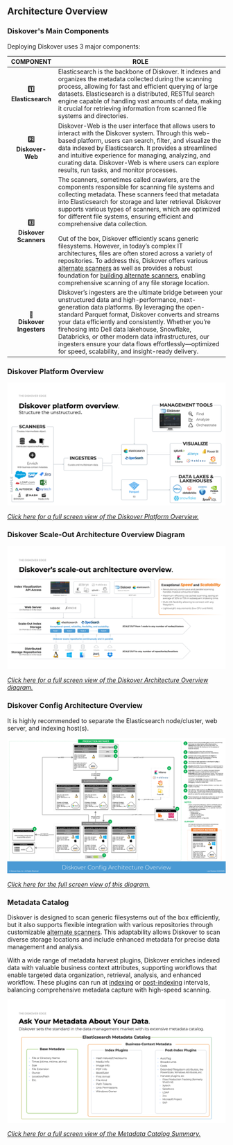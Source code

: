 <p id="architecture_diagram"></p>

## Architecture Overview

### Diskover's Main Components

Deploying Diskover uses 3 major components:

| COMPONENT | ROLE |
| :---: | --- |
| **1️⃣<br>Elasticsearch** | Elasticsearch is the backbone of Diskover. It indexes and organizes the metadata collected during the scanning process, allowing for fast and efficient querying of large datasets. Elasticsearch is a distributed, RESTful search engine capable of handling vast amounts of data, making it crucial for retrieving information from scanned file systems and directories. |
| **2️⃣<br>Diskover-Web** | Diskover-Web is the user interface that allows users to interact with the Diskover system. Through this web-based platform, users can search, filter, and visualize the data indexed by Elasticsearch. It provides a streamlined and intuitive experience for managing, analyzing, and curating data. Diskover-Web is where users can explore results, run tasks, and monitor processes. |
| **3️⃣<br>Diskover Scanners** | The scanners, sometimes called crawlers, are the components responsible for scanning file systems and collecting metadata. These scanners feed that metadata into Elasticsearch for storage and later retrieval. Diskover supports various types of scanners, which are optimized for different file systems, ensuring efficient and comprehensive data collection.<br><br>Out of the box, Diskover efficiently scans generic filesystems. However, in today’s complex IT architectures, files are often stored across a variety of repositories. To address this, Diskover offers various [alternate scanners](#config_alt_scanners) as well as provides a robust foundation for [building alternate scanners](https://docs.diskoverdata.com/diskover_dev_guide/#develop-your-own-alternate-scanner), enabling comprehensive scanning of any file storage location. |
| **🔀<br>Diskover Ingesters** | Diskover’s ingesters are the ultimate bridge between your unstructured data and high-performance, next-generation data platforms. By leveraging the open-standard Parquet format, Diskover converts and streams your data efficiently and consistently. Whether you’re firehosing into Dell data lakehouse, Snowflake, Databricks, or other modern data infrastructures, our ingesters ensure your data flows effortlessly—optimized for speed, scalability, and insight-ready delivery. |

<h3>Diskover Platform Overview</h3>

![Image: Diskover Architecture Overview](images/diskover_platform_overview.png)

_[Click here for a full screen view of the Diskover Platform Overview.](images/diskover_platform_overview.png)_


<h3>Diskover Scale-Out Architecture Overview Diagram</h3>

![Image: Diskover Architecture Overview](images/diskover_architecture_overview.png)

_[Click here for a full screen view of the Diskover Architecture Overview diagram.](images/diskover_architecture_overview.png)_


<h3>Diskover Config Architecture Overview</h3>

It is highly recommended to separate the Elasticsearch node/cluster, web server, and indexing host(s).

![Image: Diskover Reference Diagram Architecture](images/diskover_config_template.png)

_[Click here for the full screen view of this diagram.](images/diskover_config_template.png)_

<h3>Metadata Catalog</h3>

Diskover is designed to scan generic filesystems out of the box efficiently, but it also supports flexible integration with various repositories through customizable [alternate scanners](#config_alt_scanners). This adaptability allows Diskover to scan diverse storage locations and include enhanced metadata for precise data management and analysis.

With a wide range of metadata harvest plugins, Diskover enriches indexed data with valuable business context attributes, supporting workflows that enable targeted data organization, retrieval, analysis, and enhanced workflow. These plugins can run at [indexing](#config_plugins_index) or [post-indexing](#config_plugins_post_index) intervals, balancing comprehensive metadata capture with high-speed scanning.


![Image: Metadata Catalog Summary](images/metadata_catalog.png)

_[Click here for a full screen view of the Metadata Catalog Summary.](images/metadata_catalog.png)_

